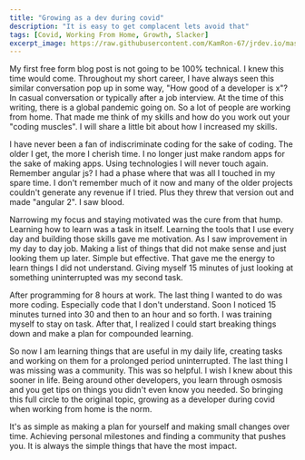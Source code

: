```yaml
---
title: "Growing as a dev during covid"
description: "It is easy to get complacent lets avoid that"
tags: [Covid, Working From Home, Growth, Slacker]
excerpt_image: https://raw.githubusercontent.com/KamRon-67/jrdev.io/master/assets/img/pexels-gilberto-olimpio.jpg
---
```


My first free form blog post is not going to be 100% technical. I knew this time would come. Throughout my short career, I have always seen this similar conversation pop up in some way,  "How good of a developer is x"? In casual conversation or typically after a job interview. At the time of this writing, there is a global pandemic going on. So a lot of people are working from home. That made me think of my skills and how do you work out your "coding muscles". I will share a little bit about how I increased my skills.

I have never been a fan of indiscriminate coding for the sake of coding. The older I get, the more I cherish time. I no longer just make random apps for the sake of making apps. Using technologies I will never touch again. Remember angular js? I had a phase where that was all I touched in my spare time. I don't remember much of it now and many of the older projects couldn't generate any revenue if I tried. Plus they threw that version out and made "angular 2". I saw blood.

Narrowing my focus and staying motivated was the cure from that hump. Learning how to learn was a task in itself. Learning the tools that I use every day and building those skills gave me motivation. As I saw improvement in my day to day job. Making a list of things that did not make sense and just looking them up later. Simple but effective. That gave me the energy to learn things I did not understand. Giving myself 15 minutes of just looking at something uninterrupted was my second task. 
	
After programming for 8 hours at work. The last thing I wanted to do was more coding. Especially code that I don't understand. Soon I noticed 15 minutes turned into 30 and then to an hour and so forth.  I was training myself to stay on task. After that, I realized I could start breaking things down and make a plan for compounded learning. 
	
So now I am learning things that are useful in my daily life, creating tasks and working on them for a prolonged period uninterrupted. The last thing I was missing was a community. This was so helpful. I wish I knew about this sooner in life. Being around other developers, you learn through osmosis and you get tips on things you didn't even know you needed. So bringing this full circle to the original topic, growing as a developer during covid when working from home is the norm.
	
It's as simple as making a plan for yourself and making small changes over time. Achieving personal milestones and finding a community that pushes you. It is always the simple things that have the most impact. 
